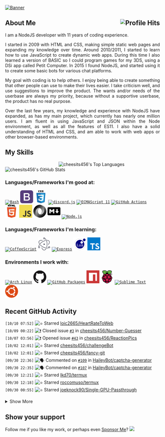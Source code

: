 [![Banner][banner-img]][banner-link]

<h2>About Me <img align="right" alt="Profile Hits" src="https://komarev.com/ghpvc/?username=cheesits456&style=flat-square"></h2>

<p align="justify">I am a NodeJS developer with 11 years of coding experience.</p>

<p align="justify">I started in 2009 with HTML and CSS, making simple static web pages and expanding my knowledge over time. Around 2010/2011, I started to learn how to use JavaScript to create dynamic web apps. During this time I also learned a version of BASIC so I could program games for my 3DS, using a DSi app called Petit Computer. In 2015 I found NodeJS, and started using it to create some basic bots for various chat platforms.</p>

<p align="justify">My goal with coding is to help others. I enjoy being able to create something that other people can use to make their lives easier. I take criticism well, and use suggestions to improve the product. The wants and/or needs of the userbase are always my priority, because without a supportive userbase, the product has no real purpose.</p>

<p align="justify">Over the last few years, my knowledge and experience with NodeJS have expanded, as has my main project, which currently has nearly one million users. I am fluent in using JavaScript and JSON within the Node environment, as well as all the features of ES11. I also have a solid understanding of HTML and CSS, and am able to work with web apps or other browser-based environments.</p>

## My Skills

<img src="https://cheesits456-readme-stats.vercel.app/api/top-langs?username=cheesits456&layout=compact&card_width=275&hide=c,meson,makefile,python,m4" alt="cheesits456's Top Languages" align="right" width="330">

![cheesits456's GitHub Stats][github-stats-img]

### Languages/Frameworks I'm good at:

<code><a href="https://www.gnu.org/software/bash"><img alt="Bash" title="Bash" src="https://github.com/cheesits456/cheesits456/raw/master/icons/bash.png" height="42"></a></code>
<code><a href="https://getbootstrap.com"><img alt="Bootstrap" title="Bootstrap" src="https://raw.githubusercontent.com/github/explore/80688e429a7d4ef2fca1e82350fe8e3517d3494d/topics/bootstrap/bootstrap.png" height="42"></a></code>
<code><a href="https://www.w3.org/Style/CSS/Overview.en.html"><img alt="CSS 3" title="CSS 3" src="https://raw.githubusercontent.com/github/explore/80688e429a7d4ef2fca1e82350fe8e3517d3494d/topics/css/css.png" height="42"></a></code>
<code><a href="https://discord.js.org"><img alt="discord.js" title="discord.js" src="https://avatars0.githubusercontent.com/u/26492485" height="42"></a></code>
<code><a href="https://en.wikipedia.org/wiki/ECMAScript"><img alt="ECMAScript 11" title="ECMAScript 11" src="https://github.com/cheesits456/cheesits456/raw/master/icons/ecmascript.png" height="42"></a></code>
<code><a href="https://github.com/features/actions"><img alt="GitHub Actions" title="GitHub Actions" src="https://avatars0.githubusercontent.com/u/44036562" height="42"></a></code>
<code><a href="https://en.wikipedia.org/wiki/HTML"><img alt="HTML 5" title="HTML 5" src="https://raw.githubusercontent.com/github/explore/80688e429a7d4ef2fca1e82350fe8e3517d3494d/topics/html/html.png" height="42"></a></code>
<code><a href="https://developer.mozilla.org/en-US/docs/Web/JavaScript"><img alt="JavaScript" title="JavaScript" src="https://raw.githubusercontent.com/github/explore/80688e429a7d4ef2fca1e82350fe8e3517d3494d/topics/javascript/javascript.png" height="42"></a></code>
<code><a href="http://www.json.org"><img alt="JSON" title="JSON" src="https://raw.githubusercontent.com/github/explore/80688e429a7d4ef2fca1e82350fe8e3517d3494d/topics/json/json.png" height="42"></a></code>
<code><a href="https://daringfireball.net/projects/markdown"><img alt="Markdown" title="Markdown" src="https://raw.githubusercontent.com/github/explore/80688e429a7d4ef2fca1e82350fe8e3517d3494d/topics/markdown/markdown.png" height="42"></a></code>
<code><a href="https://nodejs.org/en/"><img alt="Node.js" title="Node.js" src="https://github.com/cheesits456/cheesits456/raw/master/icons/node.png" height="42"></a></code>

### Languages/Frameworks I'm learning:

<code><a href="http://coffeescript.org/"><img alt="CoffeeScript" title="CoffeeScript" src="https://github.com/cheesits456/cheesits456/raw/master/icons/coffeescript.png" height="42"></a></code>
<code><a href="https://www.electronjs.org/"><img alt="Electron" title="Electron" src="https://raw.githubusercontent.com/github/explore/80688e429a7d4ef2fca1e82350fe8e3517d3494d/topics/electron/electron.png" height="42"></a></code>
<code><a href="https://expressjs.com"><img alt="Express" title="Express" src="https://github.com/cheesits456/cheesits456/raw/master/icons/express.png" height="42"></a></code>
<code><a href="https://www.lua.org"><img alt="Lua" title="Lua" src="https://raw.githubusercontent.com/github/explore/80688e429a7d4ef2fca1e82350fe8e3517d3494d/topics/lua/lua.png" height="42"></a></code>
<code><a href="https://www.typescriptlang.org"><img alt="TypeScript" title="TypeScript" src="https://raw.githubusercontent.com/github/explore/80688e429a7d4ef2fca1e82350fe8e3517d3494d/topics/typescript/typescript.png" height="42"></a></code>

### Environments I work with:

<code><a href="https://www.archlinux.org/"><img alt="Arch Linux" title="Arch Linux" src="https://github.com/cheesits456/cheesits456/raw/master/icons/arch.png" height="42"></a></code>
<code><a href="https://github.com/"><img alt="GitHub" title="GitHub" src="https://raw.githubusercontent.com/github/explore/78df643247d429f6cc873026c0622819ad797942/topics/github/github.png" height="42"></a></code>
<code><a href="https://github.com/features/packages"><img alt="GitHub Packages" title="GitHub Packages" src="https://github.com/cheesits456/cheesits456/raw/master/icons/packages.png" height="42"></a></code>
<code><a href="https://www.npmjs.com"><img alt="NPM" title="NPM" src="https://raw.githubusercontent.com/github/explore/80688e429a7d4ef2fca1e82350fe8e3517d3494d/topics/npm/npm.png" height="42"></a></code>
<code><a href="https://www.raspberrypi.org"><img alt="Raspberry Pi" title="Raspberry Pi" src="https://raw.githubusercontent.com/github/explore/80688e429a7d4ef2fca1e82350fe8e3517d3494d/topics/raspberry-pi/raspberry-pi.png" height="42"></a></code>
<code><a href="https://www.sublimetext.com/"><img alt="Sublime Text" title="Sublime Text" src="https://avatars1.githubusercontent.com/u/684879?s=200&v=4" height="42"></a></code>
<code><a href="https://ubuntu.com/"><img alt="Ubuntu" title="Ubuntu" src="https://raw.githubusercontent.com/github/explore/80688e429a7d4ef2fca1e82350fe8e3517d3494d/topics/ubuntu/ubuntu.png" height="42"></a></code>

## Recent GitHub Activity

<!--START_SECTION:activity-->
`[10/10 07:52]` <img alt="⭐" src="https://github.com/cheesits456/github-activity-readme/raw/master/icons/star.png" align="top" height="18"> Starred [loic2665/HeartRateToWeb](https://github.com/loic2665/HeartRateToWeb)  
`[10/09 00:22]` <img alt="❗️" src="https://github.com/cheesits456/github-activity-readme/raw/master/icons/issue.png" align="top" height="18"> Closed issue [`#3`](https://github.com//cheesits456/Number-Guesser/issues/3 'plz help!!!!whyyyyyy') in [cheesits456/Number-Guesser](https://github.com/cheesits456/Number-Guesser)  
`[10/07 03:56]` <img alt="❗️" src="https://github.com/cheesits456/github-activity-readme/raw/master/icons/issue.png" align="top" height="18"> Opened issue [`#43`](https://github.com//cheesits456/ReactionPics/issues/43 'Change "bruh" image') in [cheesits456/ReactionPics](https://github.com/cheesits456/ReactionPics)  
`[10/02 12:01]` <img alt="⭐" src="https://github.com/cheesits456/github-activity-readme/raw/master/icons/star.png" align="top" height="18"> Starred [cheesits456/challengeBot](https://github.com/cheesits456/challengeBot)  
`[10/02 12:01]` <img alt="⭐" src="https://github.com/cheesits456/github-activity-readme/raw/master/icons/star.png" align="top" height="18"> Starred [cheesits456/fancy-git](https://github.com/cheesits456/fancy-git)  
`[09/30 22:36]` <img alt="🗣" src="https://github.com/cheesits456/github-activity-readme/raw/master/icons/comment.png" align="top" height="18"> Commented on [`#109`](https://github.com//HaileyBot/captcha-generator/issues/109 'Bump @types/node from 16.9.6 to 16.10.2') in [HaileyBot/captcha-generator](https://github.com/HaileyBot/captcha-generator)  
`[09/30 22:35]` <img alt="🗣" src="https://github.com/cheesits456/github-activity-readme/raw/master/icons/comment.png" align="top" height="18"> Commented on [`#107`](https://github.com//HaileyBot/captcha-generator/issues/107 'Bump mocha from 9.1.1 to 9.1.2') in [HaileyBot/captcha-generator](https://github.com/HaileyBot/captcha-generator)  
`[09/30 12:21]` <img alt="⭐" src="https://github.com/cheesits456/github-activity-readme/raw/master/icons/star.png" align="top" height="18"> Starred [lkd70/termux](https://github.com/lkd70/termux)  
`[09/30 12:18]` <img alt="⭐" src="https://github.com/cheesits456/github-activity-readme/raw/master/icons/star.png" align="top" height="18"> Starred [roccomuso/termux](https://github.com/roccomuso/termux)  
`[09/30 00:55]` <img alt="⭐" src="https://github.com/cheesits456/github-activity-readme/raw/master/icons/star.png" align="top" height="18"> Starred [joeknock90/Single-GPU-Passthrough](https://github.com/joeknock90/Single-GPU-Passthrough)  

<details><summary>Show More</summary>

`[09/29 01:22]` <img alt="⭐" src="https://github.com/cheesits456/github-activity-readme/raw/master/icons/star.png" align="top" height="18"> Starred [KernelZechs/open-joystick-display](https://github.com/KernelZechs/open-joystick-display)  
`[09/27 10:02]` <img alt="❗️" src="https://github.com/cheesits456/github-activity-readme/raw/master/icons/issue.png" align="top" height="18"> Opened issue [`#42`](https://github.com//cheesits456/ReactionPics/issues/42 'Add heart image') in [cheesits456/ReactionPics](https://github.com/cheesits456/ReactionPics)  
`[09/23 23:54]` <img alt="🗣" src="https://github.com/cheesits456/github-activity-readme/raw/master/icons/comment.png" align="top" height="18"> Commented on [`#106`](https://github.com//HaileyBot/captcha-generator/issues/106 'Bump @types/node from 16.9.2 to 16.9.6') in [HaileyBot/captcha-generator](https://github.com/HaileyBot/captcha-generator)  
`[09/19 08:40]` <img alt="⭐" src="https://github.com/cheesits456/github-activity-readme/raw/master/icons/star.png" align="top" height="18"> Starred [obrassard/shc-extractor](https://github.com/obrassard/shc-extractor)  
`[09/19 08:31]` <img alt="❗️" src="https://github.com/cheesits456/github-activity-readme/raw/master/icons/issue.png" align="top" height="18"> Opened issue [`#41`](https://github.com//cheesits456/ReactionPics/issues/41 'Add "welp" image') in [cheesits456/ReactionPics](https://github.com/cheesits456/ReactionPics)  
`[09/19 07:38]` <img alt="⭐" src="https://github.com/cheesits456/github-activity-readme/raw/master/icons/star.png" align="top" height="18"> Starred [fproulx/shc-covid19-decoder](https://github.com/fproulx/shc-covid19-decoder)  
`[09/17 19:44]` <img alt="🗣" src="https://github.com/cheesits456/github-activity-readme/raw/master/icons/comment.png" align="top" height="18"> Commented on [`#104`](https://github.com//HaileyBot/captcha-generator/issues/104 'Bump @types/node from 16.9.1 to 16.9.2') in [HaileyBot/captcha-generator](https://github.com/HaileyBot/captcha-generator)  
`[09/15 01:43]` <img alt="⭐" src="https://github.com/cheesits456/github-activity-readme/raw/master/icons/star.png" align="top" height="18"> Starred [BarjiYT/SnoSnow-Source](https://github.com/BarjiYT/SnoSnow-Source)  
`[09/14 02:42]` <img alt="🗣" src="https://github.com/cheesits456/github-activity-readme/raw/master/icons/comment.png" align="top" height="18"> Commented on [`#103`](https://github.com//HaileyBot/captcha-generator/issues/103 'Bump typescript from 4.4.2 to 4.4.3') in [HaileyBot/captcha-generator](https://github.com/HaileyBot/captcha-generator)  
`[09/14 02:40]` <img alt="⭐" src="https://github.com/cheesits456/github-activity-readme/raw/master/icons/star.png" align="top" height="18"> Starred [SebLague/Ray-Marching](https://github.com/SebLague/Ray-Marching)  
`[09/13 08:49]` <img alt="✅" src="https://github.com/cheesits456/github-activity-readme/raw/master/icons/pr-open.png" align="top" height="18"> Opened PR [`#98`](https://github.com//diogocavilha/fancy-git/pull/98 'Add stderr support') in [diogocavilha/fancy-git](https://github.com/diogocavilha/fancy-git)  
`[09/13 08:47]` <img alt="📝" src="https://github.com/cheesits456/github-activity-readme/raw/master/icons/commit.png" align="top" height="18"> Made `1` commit in [cheesits456/fancy-git](https://github.com/cheesits456/fancy-git)  
`[09/13 08:43]` <img alt="🍴" src="https://github.com/cheesits456/github-activity-readme/raw/master/icons/fork.png" align="top" height="18"> Forked [diogocavilha/fancy-git](https://github.com/diogocavilha/fancy-git) to [cheesits456/fancy-git](https://github.com/cheesits456/fancy-git)  
`[09/13 08:40]` <img alt="⭐" src="https://github.com/cheesits456/github-activity-readme/raw/master/icons/star.png" align="top" height="18"> Starred [diogocavilha/fancy-git](https://github.com/diogocavilha/fancy-git)  
`[09/13 05:49]` <img alt="⭐" src="https://github.com/cheesits456/github-activity-readme/raw/master/icons/star.png" align="top" height="18"> Starred [paarthmadan/cube](https://github.com/paarthmadan/cube)  
`[09/11 16:00]` <img alt="📝" src="https://github.com/cheesits456/github-activity-readme/raw/master/icons/commit.png" align="top" height="18"> Made `3` commits in [cheesits456/social.cheesits456.dev](https://github.com/cheesits456/social.cheesits456.dev)  
`[09/11 15:29]` <img alt="📝" src="https://github.com/cheesits456/github-activity-readme/raw/master/icons/commit.png" align="top" height="18"> Made `2` commits in [HaileyBot/captcha-generator](https://github.com/HaileyBot/captcha-generator)  
`[09/11 15:29]` <img alt="🎉" src="https://github.com/cheesits456/github-activity-readme/raw/master/icons/merge.png" align="top" height="18"> Merged PR [`#102`](https://github.com//HaileyBot/captcha-generator/pull/102 'Bump @types/node from 16.9.0 to 16.9.1') in [HaileyBot/captcha-generator](https://github.com/HaileyBot/captcha-generator)  
`[09/09 18:20]` <img alt="🗣" src="https://github.com/cheesits456/github-activity-readme/raw/master/icons/comment.png" align="top" height="18"> Commented on [`#101`](https://github.com//HaileyBot/captcha-generator/issues/101 'Bump @types/node from 16.7.13 to 16.9.0') in [HaileyBot/captcha-generator](https://github.com/HaileyBot/captcha-generator)  
`[09/09 18:19]` <img alt="🗣" src="https://github.com/cheesits456/github-activity-readme/raw/master/icons/comment.png" align="top" height="18"> Commented on [`#100`](https://github.com//HaileyBot/captcha-generator/issues/100 'Bump source-map-support from 0.5.19 to 0.5.20') in [HaileyBot/captcha-generator](https://github.com/HaileyBot/captcha-generator)  
`[09/08 00:51]` <img alt="📝" src="https://github.com/cheesits456/github-activity-readme/raw/master/icons/commit.png" align="top" height="18"> Made `2` commits in [HaileyBot/captcha-generator](https://github.com/HaileyBot/captcha-generator)  
`[09/08 00:51]` <img alt="🎉" src="https://github.com/cheesits456/github-activity-readme/raw/master/icons/merge.png" align="top" height="18"> Merged PR [`#99`](https://github.com//HaileyBot/captcha-generator/pull/99 'Bump @types/node from 16.7.10 to 16.7.13') in [HaileyBot/captcha-generator](https://github.com/HaileyBot/captcha-generator)  
`[09/05 09:18]` <img alt="⭐" src="https://github.com/cheesits456/github-activity-readme/raw/master/icons/star.png" align="top" height="18"> Starred [SebLague/Slime-Simulation](https://github.com/SebLague/Slime-Simulation)  
`[09/02 05:08]` <img alt="✅" src="https://github.com/cheesits456/github-activity-readme/raw/master/icons/pr-open.png" align="top" height="18"> Opened PR [`#2`](https://github.com//daveter9/challengeBot/pull/2 'Fix markdown formatting issue') in [daveter9/challengeBot](https://github.com/daveter9/challengeBot)  
`[09/02 05:08]` <img alt="📝" src="https://github.com/cheesits456/github-activity-readme/raw/master/icons/commit.png" align="top" height="18"> Made `1` commit in [cheesits456/challengeBot](https://github.com/cheesits456/challengeBot)  
`[09/02 05:07]` <img alt="🍴" src="https://github.com/cheesits456/github-activity-readme/raw/master/icons/fork.png" align="top" height="18"> Forked [daveter9/challengeBot](https://github.com/daveter9/challengeBot) to [cheesits456/challengeBot](https://github.com/cheesits456/challengeBot)  
`[09/01 20:00]` <img alt="🗣" src="https://github.com/cheesits456/github-activity-readme/raw/master/icons/comment.png" align="top" height="18"> Commented on [`#98`](https://github.com//HaileyBot/captcha-generator/issues/98 'Bump @types/node from 16.7.9 to 16.7.10') in [HaileyBot/captcha-generator](https://github.com/HaileyBot/captcha-generator)  
`[08/31 23:58]` <img alt="❗️" src="https://github.com/cheesits456/github-activity-readme/raw/master/icons/issue.png" align="top" height="18"> Opened issue [`#21`](https://github.com//cheesits456/discord-ssh-bot/issues/21 'Allow multiple users access') in [cheesits456/discord-ssh-bot](https://github.com/cheesits456/discord-ssh-bot)  
`[08/31 23:56]` <img alt="🗣" src="https://github.com/cheesits456/github-activity-readme/raw/master/icons/comment.png" align="top" height="18"> Commented on [`#97`](https://github.com//HaileyBot/captcha-generator/issues/97 'Bump tar from 6.1.5 to 6.1.11') in [HaileyBot/captcha-generator](https://github.com/HaileyBot/captcha-generator)  
`[08/31 23:55]` <img alt="📝" src="https://github.com/cheesits456/github-activity-readme/raw/master/icons/commit.png" align="top" height="18"> Made `2` commits in [HaileyBot/captcha-generator](https://github.com/HaileyBot/captcha-generator)  
`[08/31 23:55]` <img alt="🎉" src="https://github.com/cheesits456/github-activity-readme/raw/master/icons/merge.png" align="top" height="18"> Merged PR [`#96`](https://github.com//HaileyBot/captcha-generator/pull/96 'Bump @types/node from 16.7.7 to 16.7.9') in [HaileyBot/captcha-generator](https://github.com/HaileyBot/captcha-generator)  
`[08/31 09:49]` <img alt="❗️" src="https://github.com/cheesits456/github-activity-readme/raw/master/icons/issue.png" align="top" height="18"> Opened issue [`#40`](https://github.com//cheesits456/ReactionPics/issues/40 'Add "immaculate" image') in [cheesits456/ReactionPics](https://github.com/cheesits456/ReactionPics)  
`[08/31 09:45]` <img alt="❗️" src="https://github.com/cheesits456/github-activity-readme/raw/master/icons/issue.png" align="top" height="18"> Opened issue [`#39`](https://github.com//cheesits456/ReactionPics/issues/39 'Add "alcohol" image') in [cheesits456/ReactionPics](https://github.com/cheesits456/ReactionPics)  
`[08/30 20:44]` <img alt="📝" src="https://github.com/cheesits456/github-activity-readme/raw/master/icons/commit.png" align="top" height="18"> Made `2` commits in [HaileyBot/captcha-generator](https://github.com/HaileyBot/captcha-generator)  
`[08/30 20:44]` <img alt="🎉" src="https://github.com/cheesits456/github-activity-readme/raw/master/icons/merge.png" align="top" height="18"> Merged PR [`#94`](https://github.com//HaileyBot/captcha-generator/pull/94 'Bump mocha from 9.1.0 to 9.1.1') in [HaileyBot/captcha-generator](https://github.com/HaileyBot/captcha-generator)  
`[08/30 20:43]` <img alt="📝" src="https://github.com/cheesits456/github-activity-readme/raw/master/icons/commit.png" align="top" height="18"> Made `2` commits in [HaileyBot/captcha-generator](https://github.com/HaileyBot/captcha-generator)  
`[08/30 20:43]` <img alt="🎉" src="https://github.com/cheesits456/github-activity-readme/raw/master/icons/merge.png" align="top" height="18"> Merged PR [`#95`](https://github.com//HaileyBot/captcha-generator/pull/95 'Bump @types/node from 16.7.3 to 16.7.7') in [HaileyBot/captcha-generator](https://github.com/HaileyBot/captcha-generator)  
`[08/27 20:06]` <img alt="📝" src="https://github.com/cheesits456/github-activity-readme/raw/master/icons/commit.png" align="top" height="18"> Made `2` commits in [HaileyBot/captcha-generator](https://github.com/HaileyBot/captcha-generator)  
`[08/27 20:06]` <img alt="🎉" src="https://github.com/cheesits456/github-activity-readme/raw/master/icons/merge.png" align="top" height="18"> Merged PR [`#93`](https://github.com//HaileyBot/captcha-generator/pull/93 'Bump typescript from 4.3.5 to 4.4.2') in [HaileyBot/captcha-generator](https://github.com/HaileyBot/captcha-generator)  
`[08/27 20:05]` <img alt="🎉" src="https://github.com/cheesits456/github-activity-readme/raw/master/icons/merge.png" align="top" height="18"> Merged PR [`#92`](https://github.com//HaileyBot/captcha-generator/pull/92 'Bump @types/node from 16.7.1 to 16.7.3') in [HaileyBot/captcha-generator](https://github.com/HaileyBot/captcha-generator)  
`[08/27 20:05]` <img alt="📝" src="https://github.com/cheesits456/github-activity-readme/raw/master/icons/commit.png" align="top" height="18"> Made `2` commits in [HaileyBot/captcha-generator](https://github.com/HaileyBot/captcha-generator)  
`[08/25 22:28]` <img alt="⭐" src="https://github.com/cheesits456/github-activity-readme/raw/master/icons/star.png" align="top" height="18"> Starred [Earthcomputer/EnchantmentCracker](https://github.com/Earthcomputer/EnchantmentCracker)  
`[08/23 21:58]` <img alt="📝" src="https://github.com/cheesits456/github-activity-readme/raw/master/icons/commit.png" align="top" height="18"> Made `2` commits in [HaileyBot/captcha-generator](https://github.com/HaileyBot/captcha-generator)  
`[08/23 21:58]` <img alt="🎉" src="https://github.com/cheesits456/github-activity-readme/raw/master/icons/merge.png" align="top" height="18"> Merged PR [`#90`](https://github.com//HaileyBot/captcha-generator/pull/90 'Bump @types/node from 16.6.2 to 16.7.1') in [HaileyBot/captcha-generator](https://github.com/HaileyBot/captcha-generator)  
`[08/20 23:55]` <img alt="📝" src="https://github.com/cheesits456/github-activity-readme/raw/master/icons/commit.png" align="top" height="18"> Made `2` commits in [HaileyBot/captcha-generator](https://github.com/HaileyBot/captcha-generator)  
`[08/20 23:55]` <img alt="🎉" src="https://github.com/cheesits456/github-activity-readme/raw/master/icons/merge.png" align="top" height="18"> Merged PR [`#89`](https://github.com//HaileyBot/captcha-generator/pull/89 'Bump mocha from 9.0.3 to 9.1.0') in [HaileyBot/captcha-generator](https://github.com/HaileyBot/captcha-generator)  
`[08/20 02:50]` <img alt="❗️" src="https://github.com/cheesits456/github-activity-readme/raw/master/icons/issue.png" align="top" height="18"> Opened issue [`#38`](https://github.com//cheesits456/ReactionPics/issues/38 'Add bonk image') in [cheesits456/ReactionPics](https://github.com/cheesits456/ReactionPics)  
`[08/19 18:03]` <img alt="🎉" src="https://github.com/cheesits456/github-activity-readme/raw/master/icons/merge.png" align="top" height="18"> Merged PR [`#88`](https://github.com//HaileyBot/captcha-generator/pull/88 'Bump @types/node from 16.6.1 to 16.6.2') in [HaileyBot/captcha-generator](https://github.com/HaileyBot/captcha-generator)  
`[08/19 18:03]` <img alt="📝" src="https://github.com/cheesits456/github-activity-readme/raw/master/icons/commit.png" align="top" height="18"> Made `2` commits in [HaileyBot/captcha-generator](https://github.com/HaileyBot/captcha-generator)  
`[08/19 18:02]` <img alt="🎉" src="https://github.com/cheesits456/github-activity-readme/raw/master/icons/merge.png" align="top" height="18"> Merged PR [`#87`](https://github.com//HaileyBot/captcha-generator/pull/87 'Bump ts-node from 10.2.0 to 10.2.1') in [HaileyBot/captcha-generator](https://github.com/HaileyBot/captcha-generator)  
`[08/19 18:02]` <img alt="📝" src="https://github.com/cheesits456/github-activity-readme/raw/master/icons/commit.png" align="top" height="18"> Made `2` commits in [HaileyBot/captcha-generator](https://github.com/HaileyBot/captcha-generator)  
`[08/16 22:21]` <img alt="🗣" src="https://github.com/cheesits456/github-activity-readme/raw/master/icons/comment.png" align="top" height="18"> Commented on [`#20`](https://github.com//cheesits456/discord-ssh-bot/issues/20 'Bump discord.js from 12.5.3 to 13.1.0') in [cheesits456/discord-ssh-bot](https://github.com/cheesits456/discord-ssh-bot)  
`[08/14 20:46]` <img alt="📝" src="https://github.com/cheesits456/github-activity-readme/raw/master/icons/commit.png" align="top" height="18"> Made `2` commits in [HaileyBot/captcha-generator](https://github.com/HaileyBot/captcha-generator)  
`[08/14 20:46]` <img alt="🎉" src="https://github.com/cheesits456/github-activity-readme/raw/master/icons/merge.png" align="top" height="18"> Merged PR [`#86`](https://github.com//HaileyBot/captcha-generator/pull/86 'Bump @types/node from 16.6.0 to 16.6.1') in [HaileyBot/captcha-generator](https://github.com/HaileyBot/captcha-generator)  
`[08/12 21:21]` <img alt="📝" src="https://github.com/cheesits456/github-activity-readme/raw/master/icons/commit.png" align="top" height="18"> Made `2` commits in [HaileyBot/captcha-generator](https://github.com/HaileyBot/captcha-generator)  
`[08/12 21:21]` <img alt="🎉" src="https://github.com/cheesits456/github-activity-readme/raw/master/icons/merge.png" align="top" height="18"> Merged PR [`#85`](https://github.com//HaileyBot/captcha-generator/pull/85 'Bump @types/node from 16.4.14 to 16.6.0') in [HaileyBot/captcha-generator](https://github.com/HaileyBot/captcha-generator)  
`[08/12 06:46]` <img alt="❗️" src="https://github.com/cheesits456/github-activity-readme/raw/master/icons/issue.png" align="top" height="18"> Opened issue [`#37`](https://github.com//cheesits456/ReactionPics/issues/37 'Make "ehat" image') in [cheesits456/ReactionPics](https://github.com/cheesits456/ReactionPics)  
`[08/11 22:29]` <img alt="📝" src="https://github.com/cheesits456/github-activity-readme/raw/master/icons/commit.png" align="top" height="18"> Made `2` commits in [HaileyBot/captcha-generator](https://github.com/HaileyBot/captcha-generator)  
`[08/11 22:29]` <img alt="🎉" src="https://github.com/cheesits456/github-activity-readme/raw/master/icons/merge.png" align="top" height="18"> Merged PR [`#84`](https://github.com//HaileyBot/captcha-generator/pull/84 'Bump @types/node from 16.4.13 to 16.4.14') in [HaileyBot/captcha-generator](https://github.com/HaileyBot/captcha-generator)  
`[08/11 00:51]` <img alt="📝" src="https://github.com/cheesits456/github-activity-readme/raw/master/icons/commit.png" align="top" height="18"> Made `1` commit in [cheesits456/cheesits456](https://github.com/cheesits456/cheesits456)  
`[08/11 00:44]` <img alt="❗️" src="https://github.com/cheesits456/github-activity-readme/raw/master/icons/issue.png" align="top" height="18"> Opened issue [`#36`](https://github.com//cheesits456/ReactionPics/issues/36 'add "not much" image') in [cheesits456/ReactionPics](https://github.com/cheesits456/ReactionPics)  
`[08/09 22:50]` <img alt="📝" src="https://github.com/cheesits456/github-activity-readme/raw/master/icons/commit.png" align="top" height="18"> Made `2` commits in [HaileyBot/captcha-generator](https://github.com/HaileyBot/captcha-generator)  
`[08/09 22:50]` <img alt="🎉" src="https://github.com/cheesits456/github-activity-readme/raw/master/icons/merge.png" align="top" height="18"> Merged PR [`#83`](https://github.com//HaileyBot/captcha-generator/pull/83 'Bump ts-node from 10.1.0 to 10.2.0') in [HaileyBot/captcha-generator](https://github.com/HaileyBot/captcha-generator)  
`[08/09 21:24]` <img alt="❗️" src="https://github.com/cheesits456/github-activity-readme/raw/master/icons/issue.png" align="top" height="18"> Closed issue [`#82`](https://github.com//HaileyBot/captcha-generator/issues/82 'error in nodejs version 16.6.1') in [HaileyBot/captcha-generator](https://github.com/HaileyBot/captcha-generator)  
`[08/07 23:49]` <img alt="🗣" src="https://github.com/cheesits456/github-activity-readme/raw/master/icons/comment.png" align="top" height="18"> Commented on [`#82`](https://github.com//HaileyBot/captcha-generator/issues/82 'error in nodejs version 16.6.1') in [HaileyBot/captcha-generator](https://github.com/HaileyBot/captcha-generator)  
`[08/07 19:15]` <img alt="📝" src="https://github.com/cheesits456/github-activity-readme/raw/master/icons/commit.png" align="top" height="18"> Made `2` commits in [HaileyBot/captcha-generator](https://github.com/HaileyBot/captcha-generator)  
`[08/07 19:15]` <img alt="🎉" src="https://github.com/cheesits456/github-activity-readme/raw/master/icons/merge.png" align="top" height="18"> Merged PR [`#81`](https://github.com//HaileyBot/captcha-generator/pull/81 'Bump @types/node from 16.4.7 to 16.4.13') in [HaileyBot/captcha-generator](https://github.com/HaileyBot/captcha-generator)  
`[08/07 19:15]` <img alt="📝" src="https://github.com/cheesits456/github-activity-readme/raw/master/icons/commit.png" align="top" height="18"> Made `2` commits in [HaileyBot/captcha-generator](https://github.com/HaileyBot/captcha-generator)  
`[08/07 19:15]` <img alt="🎉" src="https://github.com/cheesits456/github-activity-readme/raw/master/icons/merge.png" align="top" height="18"> Merged PR [`#79`](https://github.com//HaileyBot/captcha-generator/pull/79 'Bump tar from 6.1.0 to 6.1.5') in [HaileyBot/captcha-generator](https://github.com/HaileyBot/captcha-generator)  
`[08/05 23:10]` <img alt="📝" src="https://github.com/cheesits456/github-activity-readme/raw/master/icons/commit.png" align="top" height="18"> Made `3` commits in [HaileyBot/haileybot.github.io](https://github.com/HaileyBot/haileybot.github.io)  
`[08/05 23:10]` <img alt="🎉" src="https://github.com/cheesits456/github-activity-readme/raw/master/icons/merge.png" align="top" height="18"> Merged PR [`#4`](https://github.com//HaileyBot/haileybot.github.io/pull/4 'Greatly improve experience for users with JavaScript disabled') in [HaileyBot/haileybot.github.io](https://github.com/HaileyBot/haileybot.github.io)  
`[08/05 16:48]` <img alt="❗️" src="https://github.com/cheesits456/github-activity-readme/raw/master/icons/issue.png" align="top" height="18"> Opened issue [`#35`](https://github.com//cheesits456/ReactionPics/issues/35 'add "science" image') in [cheesits456/ReactionPics](https://github.com/cheesits456/ReactionPics)  
`[07/29 18:17]` <img alt="📝" src="https://github.com/cheesits456/github-activity-readme/raw/master/icons/commit.png" align="top" height="18"> Made `2` commits in [HaileyBot/captcha-generator](https://github.com/HaileyBot/captcha-generator)  
`[07/29 18:17]` <img alt="🎉" src="https://github.com/cheesits456/github-activity-readme/raw/master/icons/merge.png" align="top" height="18"> Merged PR [`#77`](https://github.com//HaileyBot/captcha-generator/pull/77 'Bump @types/node from 16.4.3 to 16.4.7') in [HaileyBot/captcha-generator](https://github.com/HaileyBot/captcha-generator)  
`[07/27 04:27]` <img alt="❗️" src="https://github.com/cheesits456/github-activity-readme/raw/master/icons/issue.png" align="top" height="18"> Opened issue [`#34`](https://github.com//cheesits456/ReactionPics/issues/34 'Add "smart" image ') in [cheesits456/ReactionPics](https://github.com/cheesits456/ReactionPics)  
`[07/26 18:44]` <img alt="📝" src="https://github.com/cheesits456/github-activity-readme/raw/master/icons/commit.png" align="top" height="18"> Made `2` commits in [HaileyBot/captcha-generator](https://github.com/HaileyBot/captcha-generator)  
`[07/26 18:44]` <img alt="🎉" src="https://github.com/cheesits456/github-activity-readme/raw/master/icons/merge.png" align="top" height="18"> Merged PR [`#75`](https://github.com//HaileyBot/captcha-generator/pull/75 'Bump @types/node from 16.4.1 to 16.4.3') in [HaileyBot/captcha-generator](https://github.com/HaileyBot/captcha-generator)  
`[07/26 18:44]` <img alt="📝" src="https://github.com/cheesits456/github-activity-readme/raw/master/icons/commit.png" align="top" height="18"> Made `2` commits in [HaileyBot/captcha-generator](https://github.com/HaileyBot/captcha-generator)  
`[07/26 18:44]` <img alt="🎉" src="https://github.com/cheesits456/github-activity-readme/raw/master/icons/merge.png" align="top" height="18"> Merged PR [`#74`](https://github.com//HaileyBot/captcha-generator/pull/74 'Bump mocha from 9.0.2 to 9.0.3') in [HaileyBot/captcha-generator](https://github.com/HaileyBot/captcha-generator)  
`[07/23 21:47]` <img alt="📝" src="https://github.com/cheesits456/github-activity-readme/raw/master/icons/commit.png" align="top" height="18"> Made `2` commits in [HaileyBot/captcha-generator](https://github.com/HaileyBot/captcha-generator)  
`[07/23 21:47]` <img alt="🎉" src="https://github.com/cheesits456/github-activity-readme/raw/master/icons/merge.png" align="top" height="18"> Merged PR [`#73`](https://github.com//HaileyBot/captcha-generator/pull/73 'Bump @types/node from 16.4.0 to 16.4.1') in [HaileyBot/captcha-generator](https://github.com/HaileyBot/captcha-generator)  
`[07/22 21:51]` <img alt="📝" src="https://github.com/cheesits456/github-activity-readme/raw/master/icons/commit.png" align="top" height="18"> Made `2` commits in [HaileyBot/captcha-generator](https://github.com/HaileyBot/captcha-generator)  
`[07/22 21:51]` <img alt="🎉" src="https://github.com/cheesits456/github-activity-readme/raw/master/icons/merge.png" align="top" height="18"> Merged PR [`#72`](https://github.com//HaileyBot/captcha-generator/pull/72 'Bump @types/mocha from 8.2.3 to 9.0.0') in [HaileyBot/captcha-generator](https://github.com/HaileyBot/captcha-generator)  
`[07/22 02:20]` <img alt="❗️" src="https://github.com/cheesits456/github-activity-readme/raw/master/icons/issue.png" align="top" height="18"> Closed issue [`#30`](https://github.com//cheesits456/ReactionPics/issues/30 'add "right" and "wrong" images') in [cheesits456/ReactionPics](https://github.com/cheesits456/ReactionPics)  
`[07/22 02:09]` <img alt="📝" src="https://github.com/cheesits456/github-activity-readme/raw/master/icons/commit.png" align="top" height="18"> Made `4` commits in [cheesits456/ReactionPics](https://github.com/cheesits456/ReactionPics)  
`[07/21 21:29]` <img alt="📝" src="https://github.com/cheesits456/github-activity-readme/raw/master/icons/commit.png" align="top" height="18"> Made `2` commits in [HaileyBot/captcha-generator](https://github.com/HaileyBot/captcha-generator)  
`[07/21 21:29]` <img alt="🎉" src="https://github.com/cheesits456/github-activity-readme/raw/master/icons/merge.png" align="top" height="18"> Merged PR [`#71`](https://github.com//HaileyBot/captcha-generator/pull/71 'Bump @types/node from 16.3.3 to 16.4.0') in [HaileyBot/captcha-generator](https://github.com/HaileyBot/captcha-generator)  
`[07/19 18:48]` <img alt="📝" src="https://github.com/cheesits456/github-activity-readme/raw/master/icons/commit.png" align="top" height="18"> Made `2` commits in [HaileyBot/captcha-generator](https://github.com/HaileyBot/captcha-generator)  
`[07/19 18:48]` <img alt="🎉" src="https://github.com/cheesits456/github-activity-readme/raw/master/icons/merge.png" align="top" height="18"> Merged PR [`#70`](https://github.com//HaileyBot/captcha-generator/pull/70 'Bump @types/node from 16.3.2 to 16.3.3') in [HaileyBot/captcha-generator](https://github.com/HaileyBot/captcha-generator)  
`[07/15 17:36]` <img alt="📝" src="https://github.com/cheesits456/github-activity-readme/raw/master/icons/commit.png" align="top" height="18"> Made `2` commits in [HaileyBot/captcha-generator](https://github.com/HaileyBot/captcha-generator)  
`[07/15 17:36]` <img alt="🎉" src="https://github.com/cheesits456/github-activity-readme/raw/master/icons/merge.png" align="top" height="18"> Merged PR [`#69`](https://github.com//HaileyBot/captcha-generator/pull/69 'Bump @types/node from 16.3.1 to 16.3.2') in [HaileyBot/captcha-generator](https://github.com/HaileyBot/captcha-generator)  
`[07/13 21:38]` <img alt="📝" src="https://github.com/cheesits456/github-activity-readme/raw/master/icons/commit.png" align="top" height="18"> Made `1` commit in [cheesits456/Nautilus](https://github.com/cheesits456/Nautilus)  
`[07/13 14:23]` <img alt="📝" src="https://github.com/cheesits456/github-activity-readme/raw/master/icons/commit.png" align="top" height="18"> Made `1` commit in [cheesits456/cheesits456](https://github.com/cheesits456/cheesits456)  
`[07/13 14:22]` <img alt="📝" src="https://github.com/cheesits456/github-activity-readme/raw/master/icons/commit.png" align="top" height="18"> Made `2` commits in [cheesits456/github-readme-stats](https://github.com/cheesits456/github-readme-stats)  
`[07/13 14:17]` <img alt="📝" src="https://github.com/cheesits456/github-activity-readme/raw/master/icons/commit.png" align="top" height="18"> Made `5` commits in [cheesits456/Nautilus](https://github.com/cheesits456/Nautilus)  
`[07/13 12:41]` <img alt="⭐" src="https://github.com/cheesits456/github-activity-readme/raw/master/icons/star.png" align="top" height="18"> Starred [cheesits456/Nautilus](https://github.com/cheesits456/Nautilus)  
`[07/13 12:39]` <img alt="📝" src="https://github.com/cheesits456/github-activity-readme/raw/master/icons/commit.png" align="top" height="18"> Made `4` commits in [cheesits456/Nautilus](https://github.com/cheesits456/Nautilus)  
`[07/13 12:27]` <img alt="📂" src="https://github.com/cheesits456/github-activity-readme/raw/master/icons/create-branch.png" align="top" height="18"> Created branch [`master`](https://github.com/cheesits456/Nautilus/tree/master) in [cheesits456/Nautilus](https://github.com/cheesits456/Nautilus)  
`[07/13 12:25]` <img alt="➕" src="https://github.com/cheesits456/github-activity-readme/raw/master/icons/create-repo.png" align="top" height="18"> Created repository [cheesits456/Nautilus](https://github.com/cheesits456/Nautilus)  
`[07/13 11:10]` <img alt="⭐" src="https://github.com/cheesits456/github-activity-readme/raw/master/icons/star.png" align="top" height="18"> Starred [vinceliuice/Layan-gtk-theme](https://github.com/vinceliuice/Layan-gtk-theme)  
`[07/13 11:10]` <img alt="🗣" src="https://github.com/cheesits456/github-activity-readme/raw/master/icons/comment.png" align="top" height="18"> Commented on [`#38`](https://github.com//vinceliuice/Layan-gtk-theme/issues/38 'Nautilus buttons change color') in [vinceliuice/Layan-gtk-theme](https://github.com/vinceliuice/Layan-gtk-theme)  
`[07/13 11:04]` <img alt="🗣" src="https://github.com/cheesits456/github-activity-readme/raw/master/icons/comment.png" align="top" height="18"> Commented on [`#38`](https://github.com//vinceliuice/Layan-gtk-theme/issues/38 'Nautilus buttons change color') in [vinceliuice/Layan-gtk-theme](https://github.com/vinceliuice/Layan-gtk-theme)  
`[07/13 02:57]` <img alt="📝" src="https://github.com/cheesits456/github-activity-readme/raw/master/icons/commit.png" align="top" height="18"> Made `2` commits in [cheesits456/boredom](https://github.com/cheesits456/boredom)  

</details>
<!--END_SECTION:activity-->

## Show your support

Follow me if you like my work, or perhaps even [Sponsor Me][sponsor]? ![](https://hit.yhype.me/github/profile?user_id=35486894)

<!--

## Pinned

[![cheesits456.github.io][pin1-img]][pin1-link]
[![HaileyBot/haileybot.github.io][pin2-img]][pin2-link]
[![NewDiscordBridge][pin3-img]][pin3-link]
[![HaileyBot/captcha-generator][pin4-img]][pin4-link]
[![discord-ssh-bot][pin5-img]][pin5-link]
[![HaileyBot/sanitize-role-mentions][pin6-img]][pin6-link]

-->

<!-- Link anchors -->
[banner-img]: https://raw.githubusercontent.com/cheesits456/cheesits456/master/personal-banner.gif
[banner-link]: https://social.cheesits456.dev

[sponsor]: https://github.com/sponsors/cheesits456

[website-img]: https://img.shields.io/badge/-Website-e722e7?style=for-the-badge
[website-link]: https://cheesits456.dev
[discord-img]: https://img.shields.io/badge/-Discord-e722e7?style=for-the-badge
[discord-link]: https://discord.gg/7QH4YeD
[email-img]: https://img.shields.io/badge/-E--Mail-e722e7?style=for-the-badge
[email-link]: mailto:quin@cheesits456.dev

[github-stats-img]: https://cheesits456-readme-stats.vercel.app/api?username=cheesits456&count_private=true&show_icons=true&include_all_commits=true
[github-langs-img]: https://cheesits456-readme-stats.vercel.app/api/top-langs?username=cheesits456&layout=compact&hide=smarty

[pin1-img]: https://cheesits456-readme-stats.vercel.app/api/pin/?username=cheesits456&repo=cheesits456.github.io
[pin1-link]: https://github.com/cheesits456/cheesits456.github.io
[pin2-img]: https://cheesits456-readme-stats.vercel.app/api/pin/?username=HaileyBot&repo=haileybot.github.io&show_owner=true
[pin2-link]: https://github.com/HaileyBot/haileybot.github.io
[pin3-img]: https://cheesits456-readme-stats.vercel.app/api/pin/?username=cheesits456&repo=NewDiscordBridge
[pin3-link]: https://github.com/cheesits456/NewDiscordBridge
[pin4-img]: https://cheesits456-readme-stats.vercel.app/api/pin/?username=HaileyBot&repo=captcha-generator&show_owner=true
[pin4-link]: https://github.com/HaileyBot/captcha-generator
[pin5-img]: https://cheesits456-readme-stats.vercel.app/api/pin/?username=cheesits456&repo=discord-ssh-bot
[pin5-link]: https://github.com/cheesits456/discord-ssh-bot
[pin6-img]: https://cheesits456-readme-stats.vercel.app/api/pin/?username=HaileyBot&repo=sanitize-role-mentions&show_owner=true
[pin6-link]: https://github.com/HaileyBot/sanitize-role-mentions
